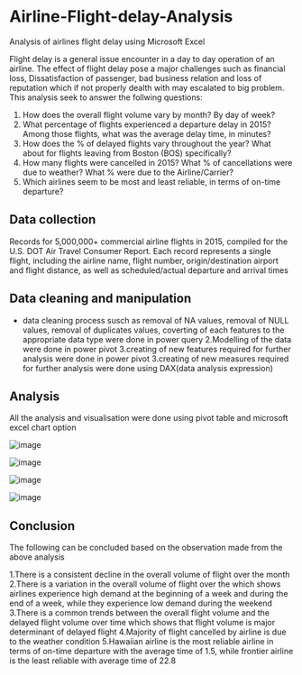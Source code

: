 # Airline-Flight-delay-Analysis
Analysis of airlines flight delay using Microsoft Excel 

Flight delay is a general issue encounter in a day to day operation of an airline. The effect of flight delay pose a major challenges such as financial loss, Dissatisfaction of passenger, bad business relation and loss of reputation which if not properly dealth with may escalated to big problem.
This analysis seek to answer the follwing questions:
1. How does the overall flight volume vary by month? By day of week?
2. What percentage of flights experienced a departure delay in 2015? Among 
those flights, what was the average delay time, in minutes?
3. How does the % of delayed flights vary throughout the year? What about for 
flights leaving from Boston (BOS) specifically?
4. How many flights were cancelled in 2015? What % of cancellations were due to 
weather? What % were due to the Airline/Carrier?
5. Which airlines seem to be most and least reliable, in terms of on-time departure?

## Data collection
Records for 5,000,000+ commercial airline flights in 2015, compiled for the U.S. DOT 
Air Travel Consumer Report. Each record represents a single flight, including the airline 
name, flight number, origin/destination airport and flight distance, as well as 
scheduled/actual departure and arrival times

## Data cleaning and manipulation
* data cleaning process susch as removal of NA values, removal of NULL values, removal of duplicates values, coverting of each features to the appropriate data type were done in power query
2.Modelling of the data were done in power pivot
3.creating of new features required for further analysis were done in power pivot
3.creating of new measures required for further analysis were done using DAX(data analysis expression)

## Analysis
All the analysis and visualisation were done using pivot table and microsoft excel chart option

											
											
											
											
											
											
											
											
											
											
											
											
											
											
											
											
											
											
											
											
											
											
![image](https://user-images.githubusercontent.com/90378885/171422610-4b5a48e9-ae94-4afa-924d-6d8044cac3cb.png)


											
											
											
											
											
											
											
											
											
											
											
											
											
											
											
											
											
											
											
											
											
![image](https://user-images.githubusercontent.com/90378885/171422865-8d529abc-ceb5-4191-91ad-fac38623acc1.png)



								
								
								
								
								
								
								
								
								
								
								
								
								
								
								
								
								
								
								
								
								
![image](https://user-images.githubusercontent.com/90378885/171423055-9f430729-9a18-4ce8-ba00-4461c4375906.png)


			
			
			
			
			
			
			
			
			
			
			
			
			
			
			
			
			
			
			
			
			
			
			
			
			
			
			
			
			
			
![image](https://user-images.githubusercontent.com/90378885/171423320-024b6ed3-97ce-4452-9c1b-9d524f67fd12.png)


## Conclusion
The following can be concluded based on the observation made from the above analysis

1.There is a consistent decline in the overall volume of flight over the month
2.There is a variation in the overall volume of flight over the which shows airlines experience high demand at the beginning of a week and during the end of a week, while they experience low demand during the weekend
3.There is a common trends between the overall flight volume and the delayed flight volume over time which shows that flight volume is major determinant of delayed flight
4.Majority of flight cancelled by airline is due to the weather condition
5.Hawaiian airline is the most reliable airline in terms of on-time departure with the average time of 1.5, while frontier airline is the least reliable with average time of 22.8
















